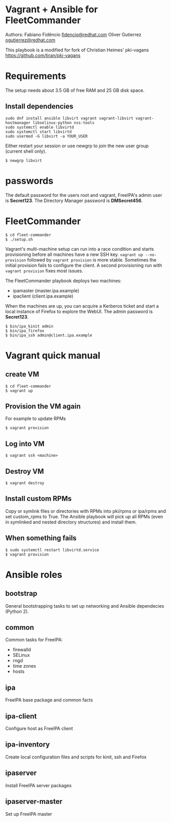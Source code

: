 Vagrant + Ansible for FleetCommander
====================================

Authors:
    Fabiano Fidêncio <fidencio@redhat.com>
    Oliver Gutierrez <ogutierrez@redhat.com>

This playbook is a modified for fork of Christian Heimes' pki-vagans
https://github.com/tiran/pki-vagans

Requirements
============

The setup needs about 3.5 GB of free RAM and 25 GB disk space.

Install dependencies
--------------------

```shell
sudo dnf install ansible libvirt vagrant vagrant-libvirt vagrant-hostmanager libselinux-python nss-tools
sudo systemctl enable libvirtd
sudo systemctl start libvirtd
sudo usermod -G libvirt -a YOUR_USER
```


Either restart your session or use newgrp to join the new user group
(current shell only).

```shell
$ newgrp libvirt
```

passwords
=========

The default password for the users root and vagrant, FreeIPA's admin user is **Secret123**. The Directory Manager password is **DMSecret456**.


FleetCommander
==============

```shell
$ cd fleet-commander
$ ./setup.sh
```

Vagrant's multi-machine setup can run into a race condition and starts
provisioning before all machines have a new SSH key.
```vagrant up --no-provision``` followed by ```vagrant provision``` is more stable.
Sometimes the initial provision fails to configure the client. A second provisioning run with ```vagrant provision``` fixes most issues.

The FleetCommander playbook deploys two machines:

  * ipamaster (master.ipa.example)
  * ipaclient (client.ipa.example)

When the machines are up, you can acquire a Kerberos ticket and start a local
instance of Firefox to explore the WebUI. The admin password is **Secret123**.

```shell
$ bin/ipa_kinit admin
$ bin/ipa_firefox
$ bin/ipa_ssh admin@client.ipa.example
```

Vagrant quick manual
====================

create VM
---------

```shell
$ cd fleet-commander
$ vagrant up
```

Provision the VM again
----------------------

For example to update RPMs

```shell
$ vagrant provision
```

Log into VM
-----------

```shell
$ vagrant ssh <machine>
```

Destroy VM
----------

```shell
$ vagrant destroy
```

Install custom RPMs
-------------------

Copy or symlink files or directories with RPMs into pki/rpms or
ipa/rpms and set custom_rpms to True. The Ansible playbook will pick up all
RPMs (even in symlinked and nested directory structures) and install them.

When something fails
--------------------

```shell
$ sudo systemctl restart libvirtd.service
$ vagrant provision
```

Ansible roles
=============

bootstrap
---------

General bootstrapping tasks to set up networking and Ansible dependecies (Python 2).

common
------

Common tasks for FreeIPA:

 * firewalld
 * SELinux
 * rngd
 * time zones
 * hosts

ipa
---

FreeIPA base package and common facts

ipa-client
----------

Configure host as FreeIPA client

ipa-inventory
-------------

Create local configuration files and scripts for kinit, ssh and Firefox

ipaserver
---------

Install FreeIPA server packages

ipaserver-master
----------------

Set up FreeIPA master
